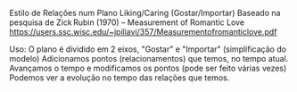 Estilo de Relações num Plano Liking/Caring (Gostar/Importar) 
Baseado na pesquisa de Zick Rubin (1970) – Measurement of Romantic Love
https://users.ssc.wisc.edu/~jpiliavi/357/Measurementofromanticlove.pdf

Uso:
O plano é dividido em 2 eixos, "Gostar" e "Importar" (simplificação do modelo) 
Adicionamos pontos (relacionamentos) que temos, no tempo atual.
Avançamos o tempo e modificamos os pontos (pode ser feito várias vezes)
Podemos ver a evolução no tempo das relações que temos.

